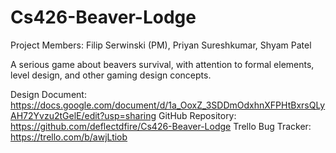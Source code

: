 # Cs426-Beaver-Lodge
Project Members: Filip Serwinski (PM), Priyan Sureshkumar, Shyam Patel


A serious game about beavers survival, with attention to formal elements, level design, and other gaming design concepts.

Design Document: https://docs.google.com/document/d/1a_OoxZ_3SDDmOdxhnXFPHtBxrsQLyAH72Yvzu2tGelE/edit?usp=sharing
GitHub Repository: https://github.com/deflectdfire/Cs426-Beaver-Lodge
Trello Bug Tracker: https://trello.com/b/awjLtiob
